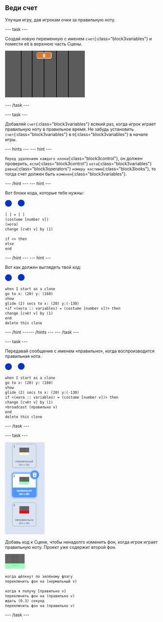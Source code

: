 ## Веди счет

Улучши игру, дав игрокам очки за правильную ноту.

--- task ---

Создай новую переменную с именем `счет`{:class="block3variables"} и помести её в верхнюю часть Сцены.

![Добавить счет](images/add-score.png)

--- /task ---

--- task ---

Добавляй `счет`{:class="block3variables"} всякий раз, когда игрок играет правильную ноту в правильное время. Не забудь установить `счет`{:class="block3variables"} в `0`{:class="block3variables"} в начале игры.

--- hints ---
 --- hint ---

`Перед удалением каждого клона`{:class="block3control"}, он должен проверить, `если`{:class="block3control"} `нота`{:class="block3variables"} `равна`{:class="block3operators"} `номеру костюма`{:class="block3looks"}, то тогда счет должен быть `изменен`{:class="block3variables"}.

--- /hint --- --- hint ---

Вот блоки кода, которые тебе нужны:

![нота](images/note-sprite.png)

```blocks3
[ ] = [ ]
(costume [number v])
(нота)
change [счёт v] by (1)

if <> then
else
end
```

--- /hint --- --- hint ---

Вот как должен выглядеть твой код:

![нота](images/note-sprite.png)

```blocks3
when I start as a clone
go to x: (20) y: (160)
show
glide (2) secs to x: (20) y:(-130)
+if <(нота :: variables) = (costume [number v])> then
change [счёт v] by (1)
end
delete this clone
```

--- /hint ------ /hints --- --- /task ---

--- task ---

Передавай сообщение с именем «правильно», когда воспроизводится правильная нота.

![нота](images/note-sprite.png)

```blocks3
when I start as a clone
go to x: (20) y: (160)
show
glide (2) secs to x: (20) y:(-130)
if <(нота :: variables) = (costume [number v])> then
change [счёт v] by (1)
+broadcast (правильно v)
end
delete this clone
```

--- /task ---

--- task ---

![Фон Сцены для правильного ответа](images/correct-costume.png)

Добавь код к Сцене, чтобы ненадолго изменить фон, когда игрок играет правильную ноту. Проект уже содержит второй фон.

![сцена](images/stage.png)

```blocks3
когда щёлкнут по зелёному флагу
переключить фон на (нормальный v)

когда я получу [правильно v]
переключить фон на (правильно v)
ждать (0.3) секунд
переключить фон на (правильно v)
```

--- /task ---